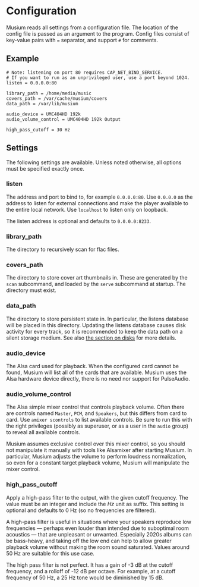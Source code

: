 # Configuration

Musium reads all settings from a configuration file. The location of the config
file is passed as an argument to the program. Config files consist of key-value
pairs with `=` separator, and support `#` for comments.

## Example

    # Note: listening on port 80 requires CAP_NET_BIND_SERVICE.
    # If you want to run as an unprivileged user, use a port beyond 1024.
    listen = 0.0.0.0:80

    library_path = /home/media/music
    covers_path = /var/cache/musium/covers
    data_path = /var/lib/musium

    audio_device = UMC404HD 192k
    audio_volume_control = UMC404HD 192k Output

    high_pass_cutoff = 30 Hz

## Settings

The following settings are available. Unless noted otherwise, all options must
be specified exactly once.

### listen

The address and port to bind to, for example `0.0.0.0:80`. Use `0.0.0.0` as the
address to listen for external connections and make the player available to the
entire local network. Use `localhost` to listen only on loopback.

The listen address is optional and defaults to `0.0.0.0:8233`.

### library_path

The directory to recursively scan for flac files.

### covers_path

The directory to store cover art thumbnails in. These are generated by the
`scan` subcommand, and loaded by the `serve` subcommand at startup. The
directory must exist.

### data_path

The directory to store persistent state in. In particular, the listens database
will be placed in this directory. Updating the listens database causes disk
activity for every track, so it is recommended to keep the data path on a silent
storage medium. See also [the section on disks](disks.md) for more details.

### audio_device

The <abbr>Alsa</abbr> card used for playback. When the configured card cannot
be found, Musium will list all of the cards that are available. Musium uses the
<abbr>Alsa</abbr> hardware device directly, there is no need nor support for
PulseAudio.

### audio_volume_control

The <abbr>Alsa</abbr> simple mixer control that controls playback volume. Often
there are controls named `Master`, `PCM`, and `Speakers`, but this differs from
card to card. Use `amixer scontrols` to list available controls. Be sure to run
this with the right privileges (possibly as superuser, or as a user in the
`audio` group) to reveal all available controls.

Musium assumes exclusive control over this mixer control, so you should not
manipulate it manually with tools like Alsamixer after starting Musium. In
particular, Musium adjusts the volume to perform loudness normalization, so even
for a constant target playback volume, Musium will manipulate the mixer control.

### high_pass_cutoff

Apply a high-pass filter to the output, with the given cutoff frequency. The
value must be an integer and include the _Hz_ unit as suffix. This setting is
optional and defaults to 0&nbsp;Hz (so no frequencies are filtered).

A high-pass filter is useful in situations where your speakers reproduce low
frequencies — perhaps even louder than intended due to suboptimal room
acoustics — that are unpleasant or unwanted. Especially 2020s albums can be
bass-heavy, and taking off the low end can help to allow greater playback volume
without making the room sound saturated. Values around 50&nbsp;Hz are suitable
for this use case.

The high pass filter is not perfect. It has a gain of -3&nbsp;dB at the cutoff
frequency, and a rolloff of -12&nbsp;dB per octave. For example, at a cutoff
frequency of 50&nbsp;Hz, a 25&nbsp;Hz tone would be diminished by 15&nbsp;dB.
